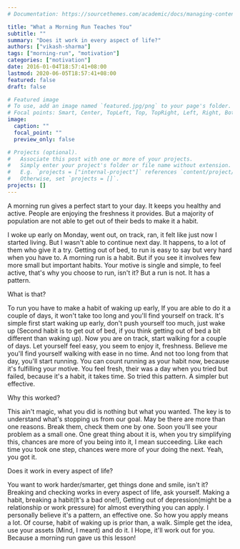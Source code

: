 ```yaml
---
# Documentation: https://sourcethemes.com/academic/docs/managing-content/

title: "What a Morning Run Teaches You"
subtitle: ""
summary: "Does it work in every aspect of life?"
authors: ["vikash-sharma"]
tags: ["morning-run", "motivation"]
categories: ["motivation"]
date: 2016-01-04T18:57:41+08:00
lastmod: 2020-06-05T18:57:41+08:00
featured: false
draft: false

# Featured image
# To use, add an image named `featured.jpg/png` to your page's folder.
# Focal points: Smart, Center, TopLeft, Top, TopRight, Left, Right, BottomLeft, Bottom, BottomRight.
image:
  caption: ""
  focal_point: ""
  preview_only: false

# Projects (optional).
#   Associate this post with one or more of your projects.
#   Simply enter your project's folder or file name without extension.
#   E.g. `projects = ["internal-project"]` references `content/project/deep-learning/index.md`.
#   Otherwise, set `projects = []`.
projects: []
---
```


A morning run gives a perfect start to your day. It keeps you healthy and active. People are enjoying the freshness it provides. But a majority of population are not able to get out of their beds to make it a habit.

I woke up early on Monday, went out, on track, ran, it felt like just now I started living. But I wasn't able to continue next day.
It happens, to a lot of them who give it a try. Getting out of bed, to run is easy to say but very hard when you have to. A morning run is a habit. But if you see it involves few more small but important habits. Your motive is single and simple, to feel active, that's why you choose to run, isn't it? But a run is not. It has a pattern.

What is that?

To run you have to make a habit of waking up early, If you are able to do it a couple of days, it won't take too long and you'll find yourself on track. It's simple first start waking up early, don't push yourself too much, just wake up (Second habit is to get out of bed, if you think getting out of bed a bit different than waking up). Now you are on track, start walking for a couple of days. Let yourself feel easy, you seem to enjoy it, freshness. Believe me you'll find yourself walking with ease in no time. And not too long from that day, you'll start running. You can count running as your habit now, because it's fulfilling your motive. You feel fresh, their was a day when you tried but failed, because it's a habit, it takes time. So tried this pattern. A simpler but effective.

Why this worked?

This ain't magic, what you did is nothing but what you wanted. The key is to understand what's stopping us from our goal. May be there are more than one reasons. Break them, check them one by one. Soon you'll see your problem as a small one. One great thing about it is, when you try simplifying this, chances are more of you being into it, I mean succeeding. Like each time you took one step, chances were more of your doing the next. Yeah, you got it.

Does it work in every aspect of life?

You want to work harder/smarter, get things done and smile, isn't it? Breaking and checking works in every aspect of life, ask yourself. Making a habit, breaking a habit(It's a bad one!), Getting out of depression(might be a relationship or work pressure) for almost everything you can apply. I personally believe it's a pattern, an effective one. So how you apply means a lot. Of course, habit of waking up is prior than, a walk. Simple get the idea, use your assets (Mind, I meant) and do it. I Hope, it'll work out for you. Because a morning run gave us this lesson!
